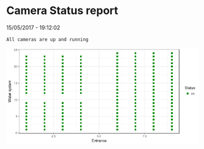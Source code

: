 Camera Status report
================
15/05/2017 - 19:12:02

    All cameras are up and running

![](camreport_files/figure-markdown_github/unnamed-chunk-2-1.png)
